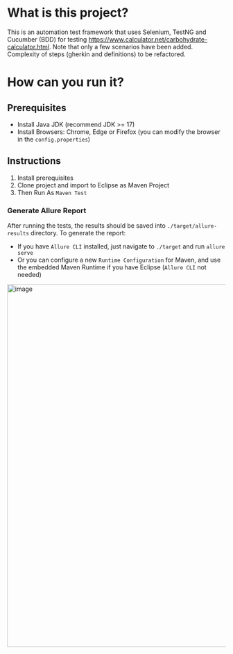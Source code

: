 # What is this project?
This is an automation test framework that uses Selenium, TestNG and Cucumber (BDD) for testing https://www.calculator.net/carbohydrate-calculator.html. Note that only a few scenarios have been added. Complexity of steps (gherkin and definitions) to be refactored.

# How can you run it?
## Prerequisites
- Install Java JDK (recommend JDK >= 17)
- Install Browsers: Chrome, Edge or Firefox (you can modify the browser in the `config.properties`)

## Instructions
1. Install prerequisites
2. Clone project and import to Eclipse as Maven Project
3. Then Run As `Maven Test`

### Generate Allure Report
After running the tests, the results should be saved into `./target/allure-results` directory. To generate the report:
- If you have `Allure CLI` installed, just navigate to `./target` and run `allure serve`
- Or you can configure a new `Runtime Configuration` for Maven, and use the embedded Maven Runtime if you have Eclipse (`Allure CLI` not needed)
<img width="912" height="836" alt="image" src="https://github.com/user-attachments/assets/3517d081-5acc-420f-b1bd-58d32b168b06" />
